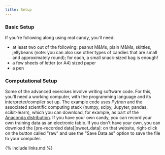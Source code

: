 ```yaml
---
title: Setup
---
```


### Basic Setup

If you're following along using real candy, you'll need:
* at least two out of the following: peanut M&Ms, plain M&Ms, skittles, jellybeans (note: you can also use other types of candies that are small and approximately round); for each, a small snack-sized bag is enough!
* a few sheets of letter (or A4) sized paper
* a pen

### Computational Setup

Some of the advanced exercises involve writing software code. For this, you'll need a working computer, with the programming language and its 
interpreter/compiler set up. The example code uses _Python_ and the associated scientific computing stack (numpy, scipy, Jupyter, pandas, scikit-learn), which 
you can download, for example, as part of the [Anaconda distribution][anaconda]. If you have your own candy, you can record your own training data as an electronic
table. If you don't have your own, you can download the [pre-recorded data][sweet_data]: on that website, right-click on the button called "raw" and use 
the "Save Data as" option to save the file to your computer. 





[anaconda]: https://www.anaconda.com/products/individual
[sweets_data]: https://github.com/dhuppenkothen/machine-learning-tutorial/blob/gh-pages/data/sweets_data_200611.tsv
{% include links.md %}

